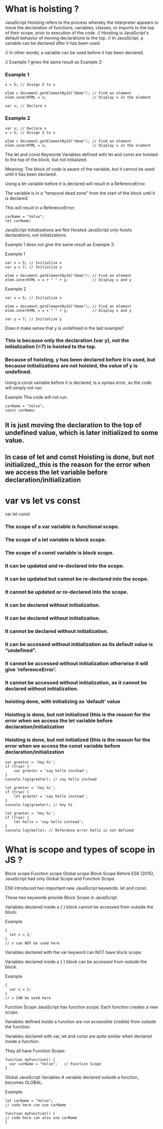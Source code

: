 # What is hoisting ?
JavaScript Hoisting refers to the process whereby the interpreter appears to move the declaration of functions, variables, classes, or imports to the top of their scope, prior to execution of the code.
// Hoisting is JavaScript's default behavior of moving declarations to the top.
// In JavaScript, a variable can be declared after it has been used.

// In other words; a variable can be used before it has been declared.

// Example 1 gives the same result as Example 2:

### Example 1
```
x = 5; // Assign 5 to x

elem = document.getElementById("demo"); // Find an element
elem.innerHTML = x;                     // Display x in the element

var x; // Declare x
```

### Example 2
```
var x; // Declare x
x = 5; // Assign 5 to x

elem = document.getElementById("demo"); // Find an element
elem.innerHTML = x;                     // Display x in the element
```
The let and const Keywords
Variables defined with let and const are hoisted to the top of the block, but not initialized.

Meaning: The block of code is aware of the variable, but it cannot be used until it has been declared.

Using a let variable before it is declared will result in a ReferenceError.

The variable is in a "temporal dead zone" from the start of the block until it is declared:

This will result in a ReferenceError:
```
carName = "Volvo";
let carName;
```

JavaScript Initializations are Not Hoisted
JavaScript only hoists declarations, not initializations.

Example 1 does not give the same result as Example 2:

Example 1
```
var x = 5; // Initialize x
var y = 7; // Initialize y

elem = document.getElementById("demo"); // Find an element
elem.innerHTML = x + " " + y;           // Display x and y
```

Example 2
```
var x = 5; // Initialize x

elem = document.getElementById("demo"); // Find an element
elem.innerHTML = x + " " + y;           // Display x and y

var y = 7; // Initialize y
```
Does it make sense that y is undefined in the last example?

### This is because only the declaration (var y), not the initialization (=7) is hoisted to the top.

### Because of hoisting, y has been declared before it is used, but because initializations are not hoisted, the value of y is undefined.

Using a const variable before it is declared, is a syntax error, so the code will simply not run.

Example
This code will not run.
```
carName = "Volvo";
const carName;
```

## It is just moving the declaration to the top of undefined value, which is later initialized to some value.
## In case of let and const Hoisting is done, but not initialized,,this is the reason for the error when we access the let variable before declaration/initialization

# var vs let vs const
var	let	const
### The scope of a var variable is functional scope.	
### The scope of a let variable is block scope.	
### The scope of a const variable is block scope.

### It can be updated and re-declared into the scope.	
### It can be updated but cannot be re-declared into the scope.	
### It cannot be updated or re-declared into the scope.

### It can be declared without initialization.	
### It can be declared without initialization.	
### It cannot be declared without initialization.

### It can be accessed without initialization as its default value is “undefined”.	
### It cannot be accessed without initialization otherwise it will give ‘referenceError’.	
### It cannot be accessed without initialization, as it cannot be declared without initialization.

### hoisting done, with initializing as ‘default’ value	
### Hoisting is done, but not initialized (this is the reason for the error when we access the let variable before declaration/initialization	
### Hoisting is done, but not initialized (this is the reason for the error when we access the const variable before declaration/initialization

```
var greeter = 'hey hi';
if (true) {
    var greeter = 'say hello instead';
}
console.log(greeter); // say hello instead
```

```
let greeter = 'hey hi';
if (true) {
    let greeter = 'say hello instead';
}
console.log(greeter); // hey hi
```

```
let greeter = 'hey hi';
if (true) {
    let hello = 'say hello instead';
}
console.log(hello); // Reference error hello is not defined
```

# What is scope and types of scope in JS ?
Block scope
Function scope
Global scope
Block Scope
Before ES6 (2015), JavaScript had only Global Scope and Function Scope.

ES6 introduced two important new JavaScript keywords: let and const.

These two keywords provide Block Scope in JavaScript.

Variables declared inside a { } block cannot be accessed from outside the block:

Example
```
{
  let x = 2;
}
// x can NOT be used here
```

Variables declared with the var keyword can NOT have block scope.

Variables declared inside a { } block can be accessed from outside the block.

Example
```
{
  var x = 2;
}
// x CAN be used here
```

Function Scope
JavaScript has function scope: Each function creates a new scope.

Variables defined inside a function are not accessible (visible) from outside the function.

Variables declared with var, let and const are quite similar when declared inside a function.

They all have Function Scope:
```
function myFunction() {
  var carName = "Volvo";   // Function Scope
}
```

Global JavaScript Variables
A variable declared outside a function, becomes GLOBAL.

Example
```
let carName = "Volvo";
// code here can use carName

function myFunction() {
// code here can also use carName
}
```
